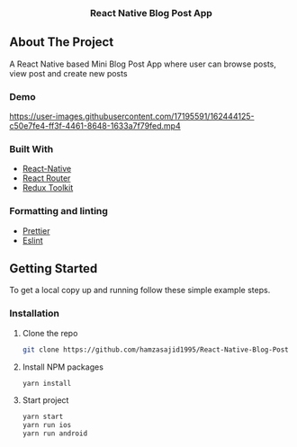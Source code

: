 <div id="top"></div>

<!-- PROJECT LOGO -->
<br />
<div align="center">

  <h3 align="center">React Native Blog Post App</h3>

</div>



<!-- ABOUT THE PROJECT -->
## About The Project

A React Native based Mini Blog Post App where user can browse posts, view post and create new posts

### Demo

https://user-images.githubusercontent.com/17195591/162444125-c50e7fe4-ff3f-4461-8648-1633a7f79fed.mp4

### Built With

* [React-Native](https://reactnative.dev/)
* [React Router](https://reactnavigation.org/)
* [Redux Toolkit](https://redux-toolkit.js.org/)

### Formatting and linting

* [Prettier](https://prettier.io/)
* [Eslint](https://eslint.org/)

<!-- GETTING STARTED -->
## Getting Started

To get a local copy up and running follow these simple example steps.

### Installation


1. Clone the repo
   ```sh
   git clone https://github.com/hamzasajid1995/React-Native-Blog-Post
   ```
2. Install NPM packages
   ```sh
   yarn install
   ```
3. Start project
   ```sh
   yarn start
   yarn run ios
   yarn run android
   ```
